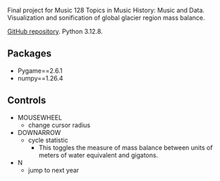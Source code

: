 Final project for Music 128 Topics in Music History: Music and Data. Visualization and sonification of global glacier region mass balance.

[GitHub repository](https://github.com/ethzhou/sonification-glaciers/). Python 3.12.8.

## Packages

- Pygame==2.6.1
- numpy==1.26.4

## Controls

- MOUSEWHEEL
  - change cursor radius
- DOWNARROW
  - cycle statistic
    - This toggles the measure of mass balance between units of meters of water equivalent and gigatons.
- N
  - jump to next year
